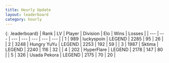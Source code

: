 ```yaml
---
title: Hourly Update
layout: leaderboard
category: hourly
---
```


{: .leaderboard}
| Rank | LV | Player | Division | Elo | Wins | Losses |
| --- | --- | --- | --- | --- | --- | --- |
| <span data-change="0">1</span> | 989 | <span title="ID: 512212">luckyspoin</span> | LEGEND | <span data-change="0">2285</span> | <span data-change="0">95</span> | <span data-change="0">26</span> |
| <span data-change="0">2</span> | 3248 | <span title="ID: 164871">Hungry YuYu</span> | LEGEND | <span data-change="0">2253</span> | <span data-change="0">192</span> | <span data-change="0">59</span> |
| <span data-change="0">3</span> | 1987 | <span title="ID: 353063">Sktima</span> | LEGEND | <span data-change="0">2240</span> | <span data-change="0">116</span> | <span data-change="0">32</span> |
| <span data-change="0">4</span> | 202 | <span title="ID: 415958">HyperFlare</span> | LEGEND | <span data-change="0">2178</span> | <span data-change="0">147</span> | <span data-change="0">80</span> |
| <span data-change="0">5</span> | 326 | <span title="ID: 641994">Usada Pekora</span> | LEGEND | <span data-change="0">2175</span> | <span data-change="0">70</span> | <span data-change="0">20</span> |